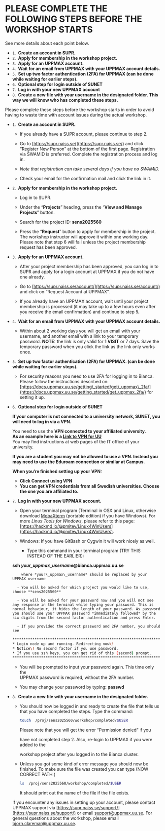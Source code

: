 # PLEASE COMPLETE THE FOLLOWING STEPS BEFORE THE WORKSHOP STARTS

See more details about each point below.  

- `1.` **Create an account in SUPR.**  
- `2.` **Apply for membership in the workshop project.**  
- `3.` **Apply for an UPPMAX account.**  
- `4.` **Wait for an email from UPPMAX with your UPPMAX account details.**  
- `5.` **Set up two factor authentication (2FA) for UPPMAX (can be done while waiting for earlier steps).**  
- `6.` **Optional step for login outside of SUNET**  
- `7.` **Log in with your new UPPMAX account**  
- `8.` **Create a new file with your username in the designated folder. This way we will know who has completed these steps.**

Please complete these steps before the workshop starts in order to avoid having to waste time with account issues during the actual workshop.

- `1.` **Create an account in SUPR.**

    - If you already have a SUPR account, please continue to step 2\.

    - Go to [https://supr.naiss.se/](https://supr.naiss.se/) and click “Register New Person” at the bottom of the first page. Registration via SWAMID is preferred. Complete the registration process and log in.

    - *Note that registration can take several days if you have no SWAMID.*

    - Check your email for the confirmation mail and click the link in it.

- `2.` **Apply for membership in the workshop project.**

    - Log in to SUPR.

    - Under the “**Projects**” heading, press the “**View and Manage Projects**” button.

    - Search for the project ID: **sens2025560**

    - Press the “**Request**” button to apply for membership in the project. The workshop instructor will approve it within one working day. Please note that step 6 will fail unless the project membership request has been approved.

- `3.` **Apply for an UPPMAX account.**

    - After your project membership has been approved, you can log in to SUPR and apply for a login account at UPPMAX if you do not have one already.

    - Go to [https://supr.naiss.se/account/](https://supr.naiss.se/account/) and click on “Request Account at UPPMAX”.

    - If you already have an UPPMAX account, wait until your project membership is processed (it may take up to a few hours even after you receive the email confirmation) and continue to step 5\.


- `4.` **Wait for an email from UPPMAX with your UPPMAX account details.**

    - Within about 2 working days you will get an email with your username, and another email with a link to your temporary password. **NOTE:** the link is only valid for 1 **VISIT** or 7 days. Save the temporary password when you click the link as the link only works once.

- `5.` **Set up two factor authentication (2FA) for UPPMAX. (can be done while waiting for earlier steps).**

    - For security reasons you need to use 2FA for logging in to Bianca. Please follow the instructions described on [https://docs.uppmax.uu.se/getting\_started/get\_uppmax\_2fa/](https://docs.uppmax.uu.se/getting_started/get_uppmax_2fa/) for setting it up.

- `6.` **Optional step for login outside of SUNET**

  **If your computer is not connected to a university network, SUNET, you will need to log in via a VPN.**

  You need to use the **VPN connected to your affiliated university.**  
  **As an example here is a [Link to VPN for UU](https://www.uu.se/en/staff/service-and-tools/it-and-telephony-services/it-services/network-and-vpn)**  
  You may find instructions at web pages of the IT office of your university.

  **If you are a student you may not be allowed to use a VPN. Instead you may need to use the Eduroam connection or similar at Campus.**

  **When you’re finished setting up your VPN:**

    - **Click Connect using VPN**  
    - **You can get VPN credentials from all Swedish universities. Choose the one you are affiliated to.**

- `7.` **Log in with your new UPPMAX account.**

    - Open your terminal program (Terminal in OSX and Linux, otherwise download [MobaXterm](http://mobaxterm.mobatek.net/download-home-edition.html) (portable edition) if you have Windows). For more *Linux Tools for Windows*, please refer to this page: [https://hackmd.io/@pmitev/Linux4WinUsers](https://hackmd.io/@pmitev/Linux4WinUsers).

    - Windows: If you have GitBash or Cygwin it will work nicely as well.

        - Type this command in your terminal program (TRY THIS INSTEAD OF THE EARLIER):

    **ssh *your\_uppmax\_username*@bianca.uppmax.uu.se**

          where *your\_uppmax\_username* should be replaced by your UPPMAX username 

        - You will be asked for which project you would like to use, choose **sens2025560**

        - You will be asked for your password now and you will not see any response in the terminal while typing your password. This is normal behaviour, it hides the length of your password. As password you should use your UPPMAX password *immediately followed* by the six digits from the second factor authentication and press Enter.

        - If you provided the correct password and 2FA number, you should see

  ```bash
  ****************************************************************************  
  * Login node up and running. Redirecting now\!                             *  
  * Notice\! No second factor if you use password.                           *  
  * If you use ssh keys, you can get rid of this (second) prompt.            *  
  ****************************************************************************  
  ```

    - You will be prompted to input your password again. This time only the  
      UPPMAX password is required, without the 2FA number.  

    - You may change your password by typing: **passwd**


- `8.` **Create a new file with your username in the designated folder.**

    - You should now be logged in and ready to create the file that tells us that you have completed the steps. Type the command:

      ```bash
      touch  /proj/sens2025560/workshop/completed/$USER
      ```

      Please note that you will get the error “Permission denied” if you

      have not completed step 2\. Also, re-login to UPPMAX if you were added to the

      workshop project after you logged in to the Bianca cluster.

    - Unless you got some kind of error message you should now be finished. To make sure the file was created you can type (NOW CORRECT PATH )

      ```bash
      ls  /proj/sens2025560/workshop/completed/$USER
      ```

      It should print out the name of the file if the file exists.


  If you encounter any issues in setting up your account, please contact UPPMAX support via [https://supr.naiss.se/support/](https://supr.naiss.se/support/) or email [support@uppmax.uu.se](mailto:support@uppmax.uu.se). For general questions about the workshop, please email [bjorn.claremar@uppmax.uu.se](mailto:bjorn.claremar@uppmax.uu.se).
